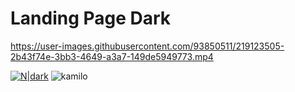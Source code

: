 # Landing Page Dark

https://user-images.githubusercontent.com/93850511/219123505-2b43f74e-3bb3-4649-a3a7-149de5949773.mp4

[![N|dark](https://res.cloudinary.com/diqy9grnq/image/upload/v1678568991/logos/fly_xqvkin.png)](https://kamblack66.github.io/landing-page-dark/)
![kamilo](https://user-images.githubusercontent.com/93850511/225447360-625a7de8-f22a-41e8-ae5c-f6768c5ec097.svg)
